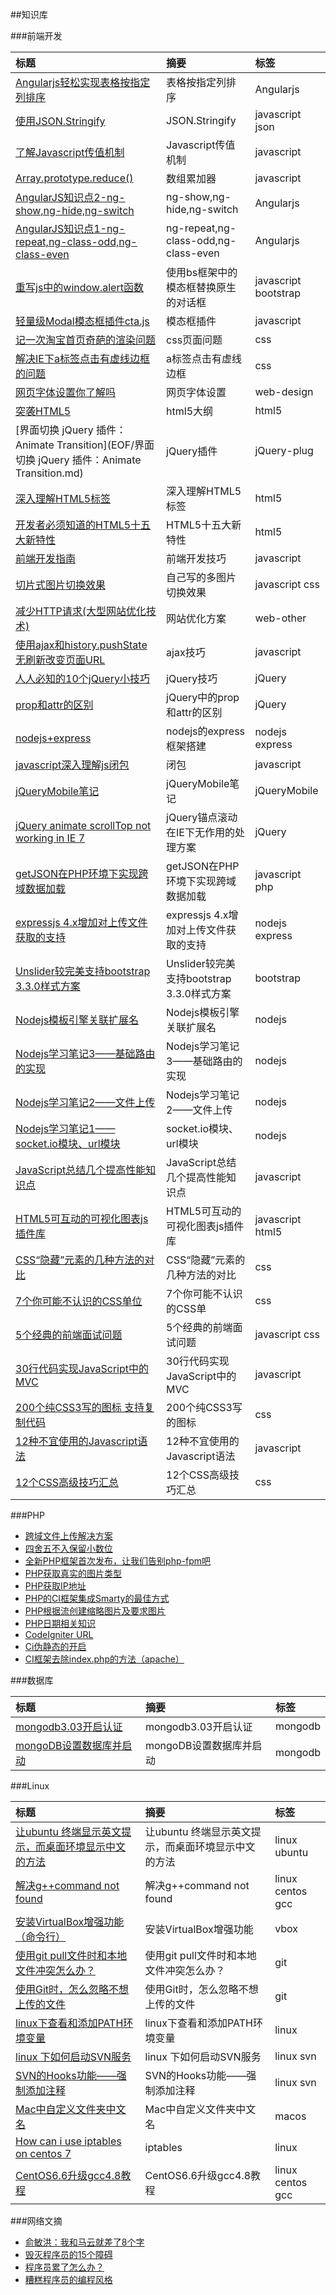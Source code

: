 ##知识库

###前端开发

标题|摘要|标签
:---|:---|:---
[Angularjs轻松实现表格按指定列排序](EOF/Angularjs轻松实现表格按指定列排序.md)|表格按指定列排序|Angularjs
[使用JSON.Stringify](EOF/使用JSON.Stringify.md)|JSON.Stringify|javascript json
[了解Javascript传值机制](EOF/了解Javascript传值机制.md)|Javascript传值机制|javascript
[Array.prototype.reduce()](EOF/Array.prototype.reduce().md)|数组累加器|javascript
[AngularJS知识点2-ng-show,ng-hide,ng-switch](EOF/AngularJS知识点2.md)|ng-show,ng-hide,ng-switch|Angularjs
[AngularJS知识点1-ng-repeat,ng-class-odd,ng-class-even](EOF/AngularJS知识点1.md)|ng-repeat,ng-class-odd,ng-class-even|Angularjs
[重写js中的window.alert函数](EOF/重写js中的window.alert函数.md)|使用bs框架中的模态框替换原生的对话框|javascript bootstrap
[轻量级Modal模态框插件cta.js](EOF/轻量级Modal模态框插件cta.js.md)|模态框插件|javascript
[记一次淘宝首页奇葩的渲染问题](EOF/记一次淘宝首页奇葩的渲染问题.md)|css页面问题|css
[解决IE下a标签点击有虚线边框的问题](EOF/解决IE下a标签点击有虚线边框的问题.md)|a标签点击有虚线边框|css
[网页字体设置你了解吗](EOF/网页字体设置你了解吗.md)|网页字体设置|web-design
[突袭HTML5](EOF/突袭HTML5.md)|html5大纲|html5
[界面切换 jQuery 插件：Animate Transition](EOF/界面切换 jQuery 插件：Animate Transition.md)|jQuery插件|jQuery-plug
[深入理解HTML5标签](EOF/深入理解HTML5标签.md)|深入理解HTML5标签|html5
[开发者必须知道的HTML5十五大新特性](EOF/开发者必须知道的HTML5十五大新特性.md)|HTML5十五大新特性|html5
[前端开发指南](EOF/前端开发指南.md)|前端开发技巧|javascript
[切片式图片切换效果](EOF/切片式图片切换效果.md)|自己写的多图片切换效果|javascript css
[减少HTTP请求(大型网站优化技术)](EOF/减少HTTP请求(大型网站优化技术).md)|网站优化方案|web-other
[使用ajax和history.pushState无刷新改变页面URL](https://github.com/limeng0403/libs/blob/master/EOF/%E4%BD%BF%E7%94%A8ajax%E5%92%8Chistory.pushState%E6%97%A0%E5%88%B7%E6%96%B0%E6%94%B9%E5%8F%98%E9%A1%B5%E9%9D%A2URL.md)|ajax技巧|javascript
[人人必知的10个jQuery小技巧](https://github.com/limeng0403/libs/blob/master/EOF/%E4%BA%BA%E4%BA%BA%E5%BF%85%E7%9F%A5%E7%9A%8410%E4%B8%AAjQuery%E5%B0%8F%E6%8A%80%E5%B7%A7.md)|jQuery技巧|jQuery
[prop和attr的区别](https://github.com/limeng0403/libs/blob/master/EOF/prop%E5%92%8Cattr%E7%9A%84%E5%8C%BA%E5%88%AB.md)|jQuery中的prop和attr的区别|jQuery
[nodejs+express](https://github.com/limeng0403/libs/blob/master/EOF/nodejs%2Bexpress.md)|nodejs的express框架搭建|nodejs express
[javascript深入理解js闭包](https://github.com/limeng0403/libs/blob/master/EOF/javascript%E6%B7%B1%E5%85%A5%E7%90%86%E8%A7%A3js%E9%97%AD%E5%8C%85.md)|闭包|javascript
[jQueryMobile笔记](https://github.com/limeng0403/libs/blob/master/EOF/jQueryMobile%E7%AC%94%E8%AE%B0.md)|jQueryMobile笔记|jQueryMobile|
[jQuery animate scrollTop not working in IE 7](https://github.com/limeng0403/libs/blob/master/EOF/jQuery%20animate%20scrollTop%20not%20working%20in%20IE%207.md)|jQuery锚点滚动在IE下无作用的处理方案|jQuery|
[getJSON在PHP环境下实现跨域数据加载](https://github.com/limeng0403/libs/blob/master/EOF/getJSON%E5%9C%A8PHP%E7%8E%AF%E5%A2%83%E4%B8%8B%E5%AE%9E%E7%8E%B0%E8%B7%A8%E5%9F%9F%E6%95%B0%E6%8D%AE%E5%8A%A0%E8%BD%BD.md)|getJSON在PHP环境下实现跨域数据加载|javascript php|
[expressjs 4.x增加对上传文件获取的支持](https://github.com/limeng0403/libs/blob/master/EOF/expressjs%204.x%E5%A2%9E%E5%8A%A0%E5%AF%B9%E4%B8%8A%E4%BC%A0%E6%96%87%E4%BB%B6%E8%8E%B7%E5%8F%96%E7%9A%84%E6%94%AF%E6%8C%81.md)|expressjs 4.x增加对上传文件获取的支持|nodejs express|
[Unslider较完美支持bootstrap 3.3.0样式方案](https://github.com/limeng0403/libs/blob/master/EOF/Unslider%E8%BE%83%E5%AE%8C%E7%BE%8E%E6%94%AF%E6%8C%81bootstrap%203.3.0%E6%A0%B7%E5%BC%8F%E6%96%B9%E6%A1%88.md)|Unslider较完美支持bootstrap 3.3.0样式方案|bootstrap|
[Nodejs模板引擎关联扩展名](https://github.com/limeng0403/libs/blob/master/EOF/Nodejs%E6%A8%A1%E6%9D%BF%E5%BC%95%E6%93%8E%E5%85%B3%E8%81%94%E6%89%A9%E5%B1%95%E5%90%8D.md)|Nodejs模板引擎关联扩展名|nodejs|
[Nodejs学习笔记3——基础路由的实现](https://github.com/limeng0403/libs/blob/master/EOF/Nodejs%E5%AD%A6%E4%B9%A0%E7%AC%94%E8%AE%B03%E2%80%94%E2%80%94%E5%9F%BA%E7%A1%80%E8%B7%AF%E7%94%B1%E7%9A%84%E5%AE%9E%E7%8E%B0.md)|Nodejs学习笔记3——基础路由的实现|nodejs|
[Nodejs学习笔记2——文件上传](https://github.com/limeng0403/libs/blob/master/EOF/Nodejs%E5%AD%A6%E4%B9%A0%E7%AC%94%E8%AE%B02%E2%80%94%E2%80%94%E6%96%87%E4%BB%B6%E4%B8%8A%E4%BC%A0.md)|Nodejs学习笔记2——文件上传|nodejs|
[Nodejs学习笔记1——socket.io模块、url模块](https://github.com/limeng0403/libs/blob/master/EOF/Nodejs%E5%AD%A6%E4%B9%A0%E7%AC%94%E8%AE%B01%E2%80%94%E2%80%94socket.io%E6%A8%A1%E5%9D%97%E3%80%81url%E6%A8%A1%E5%9D%97.md)|socket.io模块、url模块|nodejs|
[JavaScript总结几个提高性能知识点](https://github.com/limeng0403/libs/blob/master/EOF/JavaScript%E6%80%BB%E7%BB%93%E5%87%A0%E4%B8%AA%E6%8F%90%E9%AB%98%E6%80%A7%E8%83%BD%E7%9F%A5%E8%AF%86%E7%82%B9.md)|JavaScript总结几个提高性能知识点|javascript|
[HTML5可互动的可视化图表js插件库](https://github.com/limeng0403/libs/blob/master/EOF/HTML5%E5%8F%AF%E4%BA%92%E5%8A%A8%E7%9A%84%E5%8F%AF%E8%A7%86%E5%8C%96%E5%9B%BE%E8%A1%A8js%E6%8F%92%E4%BB%B6%E5%BA%93.md)|HTML5可互动的可视化图表js插件库|javascript html5|
[CSS“隐藏”元素的几种方法的对比](https://github.com/limeng0403/libs/blob/master/EOF/CSS%E2%80%9C%E9%9A%90%E8%97%8F%E2%80%9D%E5%85%83%E7%B4%A0%E7%9A%84%E5%87%A0%E7%A7%8D%E6%96%B9%E6%B3%95%E7%9A%84%E5%AF%B9%E6%AF%94.md)|CSS“隐藏”元素的几种方法的对比|css|
[7个你可能不认识的CSS单位](https://github.com/limeng0403/libs/blob/master/EOF/7%E4%B8%AA%E4%BD%A0%E5%8F%AF%E8%83%BD%E4%B8%8D%E8%AE%A4%E8%AF%86%E7%9A%84CSS%E5%8D%95%E4%BD%8D.md)|7个你可能不认识的CSS单|css|
[5个经典的前端面试问题](https://github.com/limeng0403/libs/blob/master/EOF/5%E4%B8%AA%E7%BB%8F%E5%85%B8%E7%9A%84%E5%89%8D%E7%AB%AF%E9%9D%A2%E8%AF%95%E9%97%AE%E9%A2%98.md)|5个经典的前端面试问题|javascript css|
[30行代码实现JavaScript中的MVC](https://github.com/limeng0403/libs/blob/master/EOF/30%E8%A1%8C%E4%BB%A3%E7%A0%81%E5%AE%9E%E7%8E%B0JavaScript%E4%B8%AD%E7%9A%84MVC.md)|30行代码实现JavaScript中的MVC|javascript|
[200个纯CSS3写的图标 支持复制代码](https://github.com/limeng0403/libs/blob/master/EOF/200%E4%B8%AA%E7%BA%AFCSS3%E5%86%99%E7%9A%84%E5%9B%BE%E6%A0%87%20%E6%94%AF%E6%8C%81%E5%A4%8D%E5%88%B6%E4%BB%A3%E7%A0%81.md)|200个纯CSS3写的图标|css|
[12种不宜使用的Javascript语法](https://github.com/limeng0403/libs/blob/master/EOF/12%E7%A7%8D%E4%B8%8D%E5%AE%9C%E4%BD%BF%E7%94%A8%E7%9A%84Javascript%E8%AF%AD%E6%B3%95.md)|12种不宜使用的Javascript语法|javascript|
[12个CSS高级技巧汇总](https://github.com/limeng0403/libs/blob/master/EOF/12%E4%B8%AACSS%E9%AB%98%E7%BA%A7%E6%8A%80%E5%B7%A7%E6%B1%87%E6%80%BB.md)|12个CSS高级技巧汇总|css|

###PHP

- [跨域文件上传解决方案](https://github.com/limeng0403/libs/blob/master/PHP/%E8%B7%A8%E5%9F%9F%E6%96%87%E4%BB%B6%E4%B8%8A%E4%BC%A0%E8%A7%A3%E5%86%B3%E6%96%B9%E6%A1%88.md)
- [四舍五不入保留小数位](https://github.com/limeng0403/libs/blob/master/PHP/%E5%9B%9B%E8%88%8D%E4%BA%94%E4%B8%8D%E5%85%A5%E4%BF%9D%E7%95%99%E5%B0%8F%E6%95%B0%E4%BD%8D.md)
- [全新PHP框架首次发布，让我们告别php-fpm吧](https://github.com/limeng0403/libs/blob/master/PHP/%E5%85%A8%E6%96%B0PHP%E6%A1%86%E6%9E%B6%E9%A6%96%E6%AC%A1%E5%8F%91%E5%B8%83%EF%BC%8C%E8%AE%A9%E6%88%91%E4%BB%AC%E5%91%8A%E5%88%ABphp-fpm%E5%90%A7.md)
- [PHP获取真实的图片类型](https://github.com/limeng0403/libs/blob/master/PHP/PHP%E8%8E%B7%E5%8F%96%E7%9C%9F%E5%AE%9E%E7%9A%84%E5%9B%BE%E7%89%87%E7%B1%BB%E5%9E%8B.md)
- [PHP获取IP地址](https://github.com/limeng0403/libs/blob/master/PHP/PHP%E8%8E%B7%E5%8F%96IP%E5%9C%B0%E5%9D%80.md)
- [PHP的CI框架集成Smarty的最佳方式](https://github.com/limeng0403/libs/blob/master/PHP/PHP%E7%9A%84CI%E6%A1%86%E6%9E%B6%E9%9B%86%E6%88%90Smarty%E7%9A%84%E6%9C%80%E4%BD%B3%E6%96%B9%E5%BC%8F.md)
- [PHP根据流创建缩略图片及要求图片](https://github.com/limeng0403/libs/blob/master/PHP/PHP%E6%A0%B9%E6%8D%AE%E6%B5%81%E5%88%9B%E5%BB%BA%E7%BC%A9%E7%95%A5%E5%9B%BE%E7%89%87%E5%8F%8A%E8%A6%81%E6%B1%82%E5%9B%BE%E7%89%87.md)
- [PHP日期相关知识](https://github.com/limeng0403/libs/blob/master/PHP/PHP%E6%97%A5%E6%9C%9F%E7%9B%B8%E5%85%B3%E7%9F%A5%E8%AF%86.md)
- [CodeIgniter URL](https://github.com/limeng0403/libs/blob/master/PHP/CodeIgniter%20URL.md)
- [Ci伪静态的开启](https://github.com/limeng0403/libs/blob/master/PHP/Ci%E4%BC%AA%E9%9D%99%E6%80%81%E7%9A%84%E5%BC%80%E5%90%AF.md)
- [CI框架去除index.php的方法（apache）](https://github.com/limeng0403/libs/blob/master/PHP/CI%E6%A1%86%E6%9E%B6%E5%8E%BB%E9%99%A4index.php%E7%9A%84%E6%96%B9%E6%B3%95%EF%BC%88apache%EF%BC%89.md)


###数据库

标题|摘要|标签|
:---|:---|:---|
[mongodb3.03开启认证][d2]|mongodb3.03开启认证|mongodb|
[mongoDB设置数据库并启动][d1]|mongoDB设置数据库并启动|mongodb|

[d2]:https://github.com/limeng0403/libs/blob/master/Database/mongodb3.03%E5%BC%80%E5%90%AF%E8%AE%A4%E8%AF%81.md
[d1]:https://github.com/limeng0403/libs/blob/master/Database/mongoDB%E8%AE%BE%E7%BD%AE%E6%95%B0%E6%8D%AE%E5%BA%93%E5%B9%B6%E5%90%AF%E5%8A%A8.md

###Linux

标题|摘要|标签|
:---|:---|:---|
[让ubuntu 终端显示英文提示，而桌面环境显示中文的方法][l11]|让ubuntu 终端显示英文提示，而桌面环境显示中文的方法|linux ubuntu|
[解决g++command not found][l10]|解决g++command not found|linux centos gcc|
[安装VirtualBox增强功能（命令行）][l9]|安装VirtualBox增强功能|vbox|
[使用git pull文件时和本地文件冲突怎么办？][l8]|使用git pull文件时和本地文件冲突怎么办？|git|
[使用Git时，怎么忽略不想上传的文件][l7]|使用Git时，怎么忽略不想上传的文件|git|
[linux下查看和添加PATH环境变量][l6]|linux下查看和添加PATH环境变量|linux|
[linux 下如何启动SVN服务][l5]|linux 下如何启动SVN服务|linux svn|
[SVN的Hooks功能——强制添加注释][l4]|SVN的Hooks功能——强制添加注释|linux svn|
[Mac中自定义文件夹中文名][l3]|Mac中自定义文件夹中文名|macos
[How can i use iptables on centos 7][l2]|iptables|linux|
[CentOS6.6升级gcc4.8教程][l1]|CentOS6.6升级gcc4.8教程|linux centos gcc|

[l11]:https://github.com/limeng0403/libs/blob/master/Linux/%E8%AE%A9ubuntu%20%E7%BB%88%E7%AB%AF%E6%98%BE%E7%A4%BA%E8%8B%B1%E6%96%87%E6%8F%90%E7%A4%BA%EF%BC%8C%E8%80%8C%E6%A1%8C%E9%9D%A2%E7%8E%AF%E5%A2%83%E6%98%BE%E7%A4%BA%E4%B8%AD%E6%96%87%E7%9A%84%E6%96%B9%E6%B3%95.md
[l10]:https://github.com/limeng0403/libs/blob/master/Linux/%E8%A7%A3%E5%86%B3g%2B%2Bcommand%20not%20found.md
[l9]:https://github.com/limeng0403/libs/blob/master/Linux/%E5%AE%89%E8%A3%85VirtualBox%E5%A2%9E%E5%BC%BA%E5%8A%9F%E8%83%BD%EF%BC%88%E5%91%BD%E4%BB%A4%E8%A1%8C%EF%BC%89.md
[l8]:https://github.com/limeng0403/libs/blob/master/Linux/%E4%BD%BF%E7%94%A8git%20pull%E6%96%87%E4%BB%B6%E6%97%B6%E5%92%8C%E6%9C%AC%E5%9C%B0%E6%96%87%E4%BB%B6%E5%86%B2%E7%AA%81%E6%80%8E%E4%B9%88%E5%8A%9E%EF%BC%9F.md
[l7]:https://github.com/limeng0403/libs/blob/master/Linux/%E4%BD%BF%E7%94%A8Git%E6%97%B6%EF%BC%8C%E6%80%8E%E4%B9%88%E5%BF%BD%E7%95%A5%E4%B8%8D%E6%83%B3%E4%B8%8A%E4%BC%A0%E7%9A%84%E6%96%87%E4%BB%B6.md
[l6]:https://github.com/limeng0403/libs/blob/master/Linux/linux%E4%B8%8B%E6%9F%A5%E7%9C%8B%E5%92%8C%E6%B7%BB%E5%8A%A0PATH%E7%8E%AF%E5%A2%83%E5%8F%98%E9%87%8F.md
[l5]:https://github.com/limeng0403/libs/blob/master/Linux/linux%20%E4%B8%8B%E5%A6%82%E4%BD%95%E5%90%AF%E5%8A%A8SVN%E6%9C%8D%E5%8A%A1.md
[l4]:https://github.com/limeng0403/libs/blob/master/Linux/SVN%E7%9A%84Hooks%E5%8A%9F%E8%83%BD%E2%80%94%E2%80%94%E5%BC%BA%E5%88%B6%E6%B7%BB%E5%8A%A0%E6%B3%A8%E9%87%8A.md
[l3]:https://github.com/limeng0403/libs/blob/master/Linux/Mac%E4%B8%AD%E8%87%AA%E5%AE%9A%E4%B9%89%E6%96%87%E4%BB%B6%E5%A4%B9%E4%B8%AD%E6%96%87%E5%90%8D.md
[l2]:https://github.com/limeng0403/libs/blob/master/Linux/How%20can%20i%20use%20iptables%20on%20centos%207.md
[l1]:https://github.com/limeng0403/libs/blob/master/Linux/CentOS6.6%E5%8D%87%E7%BA%A7gcc4.8%E6%95%99%E7%A8%8B.md

###网络文摘

- [俞敏洪：我和马云就差了8个字][o4]
- [毁灭程序员的15个障碍][o3]
- [程序员累了怎么办？][o2]
- [糟糕程序员的编程风格][o1]

[o4]:https://github.com/limeng0403/libs/blob/master/Other/%E4%BF%9E%E6%95%8F%E6%B4%AA%EF%BC%9A%E6%88%91%E5%92%8C%E9%A9%AC%E4%BA%91%E5%B0%B1%E5%B7%AE%E4%BA%868%E4%B8%AA%E5%AD%97.md
[o3]:https://github.com/limeng0403/libs/blob/master/Other/%E6%AF%81%E7%81%AD%E7%A8%8B%E5%BA%8F%E5%91%98%E7%9A%8415%E4%B8%AA%E9%9A%9C%E7%A2%8D.md
[o2]:https://github.com/limeng0403/libs/blob/master/Other/%E7%A8%8B%E5%BA%8F%E5%91%98%E7%B4%AF%E4%BA%86%E6%80%8E%E4%B9%88%E5%8A%9E%EF%BC%9F.md
[o1]:https://github.com/limeng0403/libs/blob/master/Other/%E7%B3%9F%E7%B3%95%E7%A8%8B%E5%BA%8F%E5%91%98%E7%9A%84%E7%BC%96%E7%A8%8B%E9%A3%8E%E6%A0%BC.md



